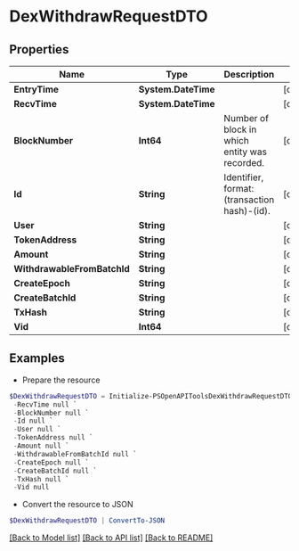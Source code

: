# DexWithdrawRequestDTO
## Properties

Name | Type | Description | Notes
------------ | ------------- | ------------- | -------------
**EntryTime** | **System.DateTime** |  | [optional] 
**RecvTime** | **System.DateTime** |  | [optional] 
**BlockNumber** | **Int64** | Number of block in which entity was recorded. | [optional] 
**Id** | **String** | Identifier, format: (transaction hash)-(id). | [optional] 
**User** | **String** |  | [optional] 
**TokenAddress** | **String** |  | [optional] 
**Amount** | **String** |  | [optional] 
**WithdrawableFromBatchId** | **String** |  | [optional] 
**CreateEpoch** | **String** |  | [optional] 
**CreateBatchId** | **String** |  | [optional] 
**TxHash** | **String** |  | [optional] 
**Vid** | **Int64** |  | [optional] 

## Examples

- Prepare the resource
```powershell
$DexWithdrawRequestDTO = Initialize-PSOpenAPIToolsDexWithdrawRequestDTO  -EntryTime null `
 -RecvTime null `
 -BlockNumber null `
 -Id null `
 -User null `
 -TokenAddress null `
 -Amount null `
 -WithdrawableFromBatchId null `
 -CreateEpoch null `
 -CreateBatchId null `
 -TxHash null `
 -Vid null
```

- Convert the resource to JSON
```powershell
$DexWithdrawRequestDTO | ConvertTo-JSON
```

[[Back to Model list]](../README.md#documentation-for-models) [[Back to API list]](../README.md#documentation-for-api-endpoints) [[Back to README]](../README.md)

